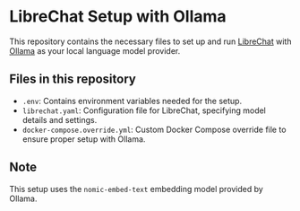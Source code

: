 # LibreChat Setup with Ollama

This repository contains the necessary files to set up and run [LibreChat](https://github.com/danny-avila/LibreChat) with [Ollama](https://ollama.com) as your local language model provider.

## Files in this repository

- `.env`: Contains environment variables needed for the setup.
- `librechat.yaml`: Configuration file for LibreChat, specifying model details and settings.
- `docker-compose.override.yml`: Custom Docker Compose override file to ensure proper setup with Ollama.

## Note
This setup uses the `nomic-embed-text` embedding model provided by Ollama.